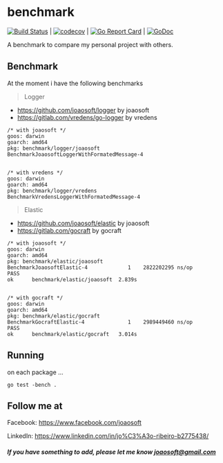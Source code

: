 # benchmark
[![Build Status](https://travis-ci.org/joaosoft/benchmark.svg?branch=master)](https://travis-ci.org/joaosoft/benchmark) | [![codecov](https://codecov.io/gh/joaosoft/benchmark/branch/master/graph/badge.svg)](https://codecov.io/gh/joaosoft/benchmark) | [![Go Report Card](https://goreportcard.com/badge/github.com/joaosoft/benchmark)](https://goreportcard.com/report/github.com/joaosoft/benchmark) | [![GoDoc](https://godoc.org/github.com/joaosoft/benchmark?status.svg)](https://godoc.org/github.com/joaosoft/benchmark/app)

A benchmark to compare my personal project with others.

## Benchmark
At the moment i have the following benchmarks
> Logger
* https://github.com/joaosoft/logger by joaosoft
* https://gitlab.com/vredens/go-logger by vredens

```   
/* with joaosoft */
goos: darwin
goarch: amd64
pkg: benchmark/logger/joaosoft
BenchmarkJoaosoftLoggerWithFormatedMessage-4


/* with vredens */
goos: darwin
goarch: amd64
pkg: benchmark/logger/vredens
BenchmarkVredensLoggerWithFormatedMessage-4
```

> Elastic
* https://github.com/joaosoft/elastic by joaosoft
* https://gitlab.com/gocraft by gocraft

```   
/* with joaosoft */
goos: darwin
goarch: amd64
pkg: benchmark/elastic/joaosoft
BenchmarkJoaosoftElastic-4   	       1	2822202295 ns/op
PASS
ok  	benchmark/elastic/joaosoft	2.839s


/* with gocraft */
goos: darwin
goarch: amd64
pkg: benchmark/elastic/gocraft
BenchmarkGocraftElastic-4   	       1	2989449460 ns/op
PASS
ok  	benchmark/elastic/gocraft	3.014s
```

## Running
on each package ...
```
go test -bench .

```

## Follow me at
Facebook: https://www.facebook.com/joaosoft

LinkedIn: https://www.linkedin.com/in/jo%C3%A3o-ribeiro-b2775438/

##### If you have something to add, please let me know joaosoft@gmail.com
